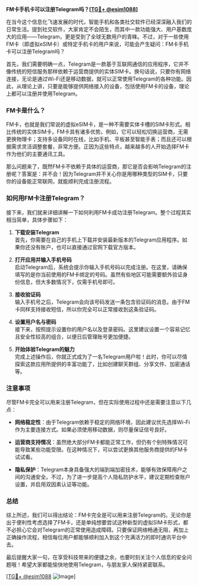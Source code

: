 **FM卡手机卡可以注册Telegram吗？[[TG💪+ @esim1088](https://t.me/s/esim1088)]**

在当今这个信息化飞速发展的时代，智能手机和各类社交软件已经深深融入我们的日常生活。提到社交软件，大家肯定不会陌生，而其中一款功能强大、用户基数庞大的应用——Telegram，更是受到了全球无数用户的青睐。不过，对于一些使用FM卡（即虚拟eSIM卡）或特定手机卡的用户来说，可能会产生疑问：FM卡手机卡可以注册Telegram吗？

首先，我们需要明确一点，Telegram是一款基于互联网通信的应用程序，它并不像传统的短信服务那样依赖于运营商提供的实体SIM卡。换句话说，只要你有网络连接，无论是通过Wi-Fi还是移动数据，就可以正常使用Telegram的各种功能。因此，从理论上讲，只要是能够提供网络接入的设备，包括使用FM卡的设备，理论上都可以注册并使用Telegram。

### FM卡是什么？

FM卡，也就是我们常说的虚拟eSIM卡，是一种不需要实体卡槽的SIM卡形式。相比传统的实体SIM卡，FM卡具有诸多优势。例如，它可以轻松切换运营商，无需更换物理卡；支持多设备同时在线，比如手机、平板甚至智能手表；而且还可以根据需求灵活调整套餐，非常方便。正因为这些特点，越来越多的人开始选择FM卡作为他们的主要通讯工具。

那么问题来了，既然FM卡不依赖于具体的运营商，那它是否会影响Telegram的注册呢？答案是：并不会！因为Telegram并不关心你是用哪种类型的SIM卡，只要你的设备能正常联网，就能顺利完成注册流程。

### 如何用FM卡注册Telegram？

接下来，我们就来详细讲解一下如何利用FM卡成功注册Telegram。整个过程其实相当简单，具体步骤如下：

1. **下载安装Telegram**  
   首先，你需要在自己的手机上下载并安装最新版本的Telegram应用程序。如果你还没有账户，也可以直接通过官网下载官方版本。

2. **打开应用并输入手机号码**  
   启动Telegram后，系统会提示你输入手机号码以完成注册。在这里，请确保填写的是你当前使用的FM卡绑定的号码。虽然有些地区可能需要额外验证身份信息，但大多数情况下，仅需手机号即可。

3. **接收验证码**  
   输入手机号之后，Telegram会向该号码发送一条包含验证码的消息。由于FM卡同样支持接收短信，所以你完全可以正常接收到这条验证码。

4. **设置用户名与密码**  
   接下来，按照提示设置你的用户名以及登录密码。这里建议设置一个容易记忆且安全性较高的组合，以便日后管理账号更加便捷。

5. **开始体验Telegram的魅力**  
   完成上述操作后，你就正式成为了一名Telegram用户啦！此时，你可以尽情探索这款应用所提供的丰富功能了，比如创建聊天群组、分享文件、加密通话等。

### 注意事项

尽管FM卡完全可以用来注册Telegram，但在实际使用过程中还是需要注意以下几点：

- **网络稳定性**：由于Telegram依赖于稳定的网络环境，因此建议优先选择Wi-Fi作为主要连接方式。如果必须使用移动数据，则尽量保证信号良好。
  
- **运营商支持情况**：虽然绝大部分FM卡都能正常工作，但仍有个别特殊情况可能导致某些功能受限。在这种情况下，可以尝试更换其他服务商提供的FM卡试试看。

- **隐私保护**：Telegram本身具备强大的端到端加密技术，能够有效保障用户之间的沟通安全。不过，为了进一步提高个人隐私防护水平，建议定期检查账户设置，并启用双因素认证等功能。

### 总结

综上所述，我们可以得出结论：FM卡完全是可以用来注册Telegram的。无论你是出于便利性考虑选择了FM卡，还是单纯想要尝试这种新型的虚拟SIM卡形式，都不必担心它会对Telegram的正常使用造成障碍。只要保证网络畅通无阻，再加上正确操作流程，相信每位用户都能够顺利加入到这个充满活力的即时通讯平台中去。

最后提醒大家一句，在享受科技带来的便捷之余，也要时刻关注个人信息的安全问题哦！希望大家都能愉快地使用Telegram，与朋友家人保持紧密联系。

[[TG💪+ @esim1088](https://t.me/s/esim1088) ![Image](https://i.postimg.cc/4NQfJmqS/Snipaste-2025-05-13-00-14-12.png)]